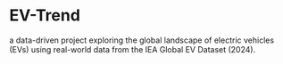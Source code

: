 # EV-Trend
a data-driven project exploring the global landscape of electric vehicles (EVs) using real-world data from the IEA Global EV Dataset (2024). 
